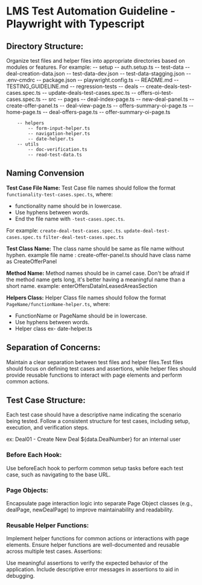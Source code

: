 # LMS Test Automation Guideline - Playwright with Typescript

## Directory Structure:

Organize test files and helper files into appropriate directories based on modules or features. For example:
    -- setup
        -- auth.setup.ts
    -- test-data
        -- deal-creation-data.json
        -- test-data-dev.json
        -- test-data-stagging.json
    -- .env-cmdrc
    -- package.json
    -- playwright.config.ts
    -- README.md
    -- TESTING_GUIDELINE.md
    -- regression-tests
        -- deals
            -- create-deals-test-cases.spec.ts
            -- update-deals-test-cases.spec.ts
            -- offers-oi-test-cases.spec.ts
    -- src
        -- pages
            -- deal-index-page.ts
            -- new-deal-panel.ts
            -- create-offer-panel.ts
            -- deal-view-page.ts
            -- offers-summary-oi-page.ts
            -- home-page.ts
            -- deal-offers-page.ts
            -- offer-summary-oi-page.ts

        -- helpers
            -- form-input-helper.ts
            -- navigation-helper.ts
            -- date-helper.ts
        -- utils
            -- doc-verification.ts
            -- read-test-data.ts

## Naming Convension
**Test Case File Name:**
Test Case file names should follow the format `functionality-test-cases.spec.ts`, where:
- functionality name should be in lowercase.
- Use hyphens between words.
- End the file name with `-test-cases.spec.ts`.

For example: `create-deal-test-cases.spec.ts`.
`update-deal-test-cases.spec.ts`
`filter-deal-test-cases.spec.ts`

**Test Class Name:**
The class name should be same as file name without hyphen.
example file name : create-offer-panel.ts should have class name as CreateOfferPanel

**Method Name:**
Method names should be in camel case. Don't be afraid if the method name gets long, it's better having a meaningful name than a short name.
example: enterOffersDataInLeasedAreasSection

**Helpers Class:**
Helper Class file names should follow the format `PageName/functionName-helper.ts`, where:
- FunctionName or PageName should be in lowercase.
- Use hyphens between words.
- Helper class
ex- date-helper.ts



## Separation of Concerns:

Maintain a clear separation between test files and helper files.Test files should focus on defining test cases and assertions, while helper files should provide reusable functions to interact with page elements and perform common actions.

## Test Case Structure:

Each test case should have a descriptive name indicating the scenario being tested.
Follow a consistent structure for test cases, including setup, execution, and verification steps.

ex: Deal01 - Create New Deal ${data.DealNumber} for an internal user

### Before Each Hook:

Use beforeEach hook to perform common setup tasks before each test case, such as navigating to the base URL.

### Page Objects:

Encapsulate page interaction logic into separate Page Object classes (e.g., dealPage, newDealPage) to improve maintainability and readability.

### Reusable Helper Functions:

Implement helper functions for common actions or interactions with page elements.
Ensure helper functions are well-documented and reusable across multiple test cases.
Assertions:

Use meaningful assertions to verify the expected behavior of the application.
Include descriptive error messages in assertions to aid in debugging.


